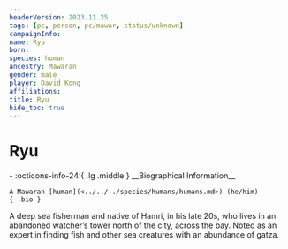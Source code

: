 ```yaml
---
headerVersion: 2023.11.25
tags: [pc, person, pc/mawar, status/unknown]
campaignInfo:
name: Ryu
born:
species: human
ancestry: Mawaran
gender: male
player: David Kong
affiliations:
title: Ryu
hide_toc: true
---
```

# Ryu
<div class="grid cards ext-narrow-margin ext-one-column" markdown>
- :octicons-info-24:{ .lg .middle } __Biographical Information__

    A Mawaran [human](<../../../species/humans/humans.md>) (he/him)  
    { .bio }

</div>


A deep sea fisherman and native of Hamri, in his late 20s, who lives in an abandoned watcher’s tower north of the city, across the bay. Noted as an expert in finding fish and other sea creatures with an abundance of gatza.